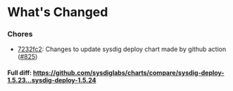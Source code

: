 # What's Changed

### Chores
- [7232fc2](https://github.com/sysdiglabs/charts/commit/7232fc26952f93d3f2a8bd9618ff309e659043dd): Changes to update sysdig deploy chart made by github action ([#825](https://github.com/sysdiglabs/charts/issues/825))

#### Full diff: https://github.com/sysdiglabs/charts/compare/sysdig-deploy-1.5.23...sysdig-deploy-1.5.24
